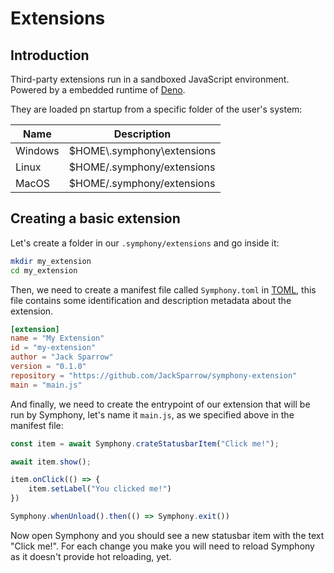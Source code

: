 # Extensions

## Introduction

Third-party extensions run in a sandboxed JavaScript environment. Powered by a embedded runtime of [Deno](https://deno.land/). 

They are loaded pn startup from a specific folder of the user's system:

| Name    | Description                   |
|---------|-------------------------------|
| Windows | $HOME\\.symphony\\extensions  |
| Linux   | $HOME/.symphony/extensions    |
| MacOS   | $HOME/.symphony/extensions    |

## Creating a basic extension

Let's create a folder in our `.symphony/extensions` and go inside it:

```bash
mkdir my_extension
cd my_extension
```

Then, we need to create a manifest file called `Symphony.toml` in [TOML](https://toml.io/en/), this file contains some identification and description metadata about the extension.

```toml
[extension]
name = "My Extension"
id = "my-extension"
author = "Jack Sparrow"
version = "0.1.0"
repository = "https://github.com/JackSparrow/symphony-extension"
main = "main.js"
```

And finally, we need to create the entrypoint of our extension that will be run by Symphony, let's name it `main.js`, as we specified above in the manifest file:

```js
const item = await Symphony.crateStatusbarItem("Click me!");

await item.show();

item.onClick(() => {
    item.setLabel("You clicked me!")
})

Symphony.whenUnload().then(() => Symphony.exit())
```

Now open Symphony and you should see a new statusbar item with the text "Click me!". For each change you make you will need to reload Symphony as it doesn't provide hot reloading, yet.
